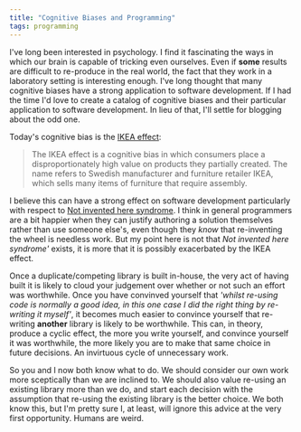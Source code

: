 ```yaml
---
title: "Cognitive Biases and Programming"
tags: programming
---
```


I've long been interested in psychology. I find it fascinating the ways in which our brain is capable of tricking even ourselves. Even if **some** results are difficult to re-produce in the real world, the fact that they work in a laboratory setting is interesting enough. I've long thought that many cognitive biases have a strong application to software development. If I had the time I'd love to create a catalog of cognitive biases and their particular application to software development. In lieu of that, I'll settle for blogging about the odd one.

Today's cognitive bias is the [IKEA effect](https://en.wikipedia.org/wiki/IKEA_effect):

> The IKEA effect is a cognitive bias in which consumers place a disproportionately high value on products they partially created. The name refers to Swedish manufacturer and furniture retailer IKEA, which sells many items of furniture that require assembly. 

I believe this can have a strong effect on software development particularly with respect to [Not invented here syndrome](https://wiki.c2.com/?NotInventedHere). I think in general programmers are a bit happier when they can justify authoring a solution themselves rather than use someone else's, even though they *know* that re-inventing the wheel is needless work. But my point here is not that *Not invented here syndrome'* exists, it is more that it is possibly exacerbated by the IKEA effect.

Once a duplicate/competing library is built in-house, the very act of having built it is likely to cloud your judgement over whether or not such an effort was worthwhile. Once you have convinved yourself that *'whilst re-using code is normally a good idea, in this one case I did the right thing by re-writing it myself'*, it becomes much easier to convince yourself that re-writing **another** library is likely to be worthwhile. This can, in theory, produce a cyclic effect, the more you write yourself, and convince yourself it was worthwhile, the more likely you are to make that same choice in future decisions. An invirtuous cycle of unnecessary work.

So you and I now both know what to do. We should consider our own work more sceptically than we are inclined to. We should also value re-using an existing library more than we do, and start each decision with the assumption that re-using the existing library is the better choice. We both know this, but I'm pretty sure I, at least, will ignore this advice at the very first opportunity. Humans are weird.

